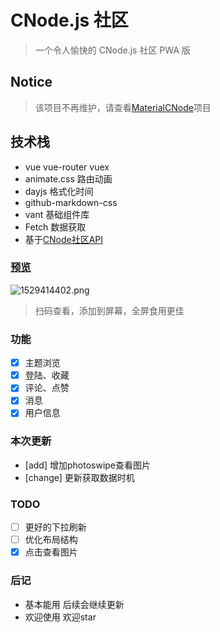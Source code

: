 # CNode.js 社区

> 一个令人愉快的 CNode.js 社区 PWA 版
## Notice

> 该项目不再维护，请查看[MaterialCNode](https://github.com/alexlees/MaterialCNode)项目

## 技术栈

- vue vue-router vuex
- animate.css 路由动画
- dayjs 格式化时间
- github-markdown-css
- vant 基础组件库
- Fetch 数据获取
- 基于[CNode社区API](https://cnodejs.org/api)

### [预览](https://alexlees.github.io)

![1529414402.png](https://dn-cnode.qbox.me/FulhwtGEMQRqpziz94hezPCl_Lb0)

> 扫码查看，添加到屏幕，全屏食用更佳

### 功能

- [x] 主题浏览
- [x] 登陆、收藏
- [x] 评论、点赞
- [x] 消息
- [x] 用户信息

### 本次更新

- [add] 增加photoswipe查看图片
- [change] 更新获取数据时机
### TODO

- [ ] 更好的下拉刷新
- [ ] 优化布局结构
- [x] 点击查看图片

### 后记

- 基本能用 后续会继续更新
- 欢迎使用 欢迎star
